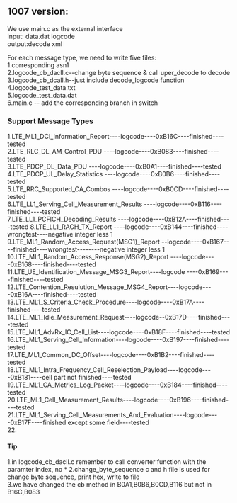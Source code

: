 ## 1007 version:
We use main.c as the external interface  
input: data.dat logcode  
output:decode xml  

For each message type, we need to write five files:  
1.corresponding asn1  
2.logcode_cb_dacll.c--change byte sequence & call uper_decode to decode   
3.logcode_cb_dcall.h--just include decode_logcode function  
4.logcode_test_data.txt  
5.logcode_test_data.dat  
6.main.c -- add the corresponding branch in switch  




### Support Message Types
1.LTE_ML1_DCI_Information_Report----logcode----0xB16C----finished----tested  
2.LTE_RLC_DL_AM_Control_PDU     ----logcode----0xB083----finished----tested  
3.LTE_PDCP_DL_Data_PDU          ----logcode----0xB0A1----finished----tested  
4.LTE_PDCP_UL_Delay_Statistics  ----logcode----0xB0B6----finished----tested  
5.LTE_RRC_Supported_CA_Combos   ----logcode----0xB0CD----finished----tested  
6.LTE_LL1_Serving_Cell_Measurement_Results  ----logcode----0xB116----finished----tested  
7.LTE_LL1_PCFICH_Decoding_Results     ----logcode----0xB12A----finished----tested
8.LTE_LL1_RACH_TX_Report        ----logcode----0xB144----finished----wrongtest----negative integer less 1    
9.LTE_ML1_Random_Access_Request(MSG1)_Report    --logcode----0xB167----finished----wrongtest--------negative integer less 1    
10.LTE_ML1_Random_Access_Response(MSG2)_Report    ----logcode----0xB168----finished----tested  
11.LTE_UE_Identification_Message_MSG3_Report----logcode    ----0xB169----finished----tested  
12.LTE_Contention_Resulution_Message_MSG4_Report----logcode----0xB16A----finished----tested  
13.LTE_ML1_S_Criteria_Check_Procedure----logcode----0xB17A----finished----tested  
14.LTE_ML1_Idle_Measurement_Request----logcode--0xB17D----finished----tested  
15.LTE_ML1_AdvRx_IC_Cell_List----logcode----0xB18F----finished----tested  
16.LTE_ML1_Serving_Cell_Information----logcode----0xB197----finished----tested  
17.LTE_ML1_Common_DC_Offset----logcode----0xB1B2----finished----tested  
18.LTE_ML1_Intra_Frequency_Cell_Reselection_Payload----logcode----0xB181----cell part not finished----tested  
19.LTE_ML1_CA_Metrics_Log_Packet----logcode----0xB184----finished----tested  
20.LTE_ML1_Cell_Measurement_Results----logcode----0xB196----finished----tested  
21.LTE_ML1_Serving_Cell_Measurements_And_Evaluation----logcode----0xB17F----finished except some field----tested  
22.


#### Tip
1.in logcode_cb_dacll.c remember to call converter function with the paramter index, no * 
2.change_byte_sequence c and h file is used for change byte sequence, print hex, write to file  
3.we have changed the cb method in B0A1,B0B6,B0CD,B116 but not in B16C,B083
 

